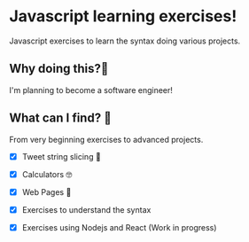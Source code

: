 # Javascript learning exercises!
Javascript exercises to learn the syntax doing various projects. 

## Why doing this?🤔
I'm planning to become a software engineer!

## What can I find? 🤯
From very beginning exercises to advanced projects.
- [x] Tweet string slicing 🎨
  
- [x] Calculators 🤓

- [x] Web Pages 🧐

- [x] Exercises to understand the syntax

- [x] Exercises using Nodejs and React (Work in progress)
